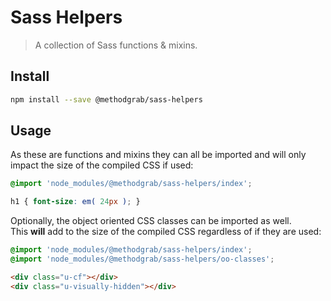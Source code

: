 # Sass Helpers
> A collection of Sass functions & mixins.


## Install
```bash
npm install --save @methodgrab/sass-helpers
```

## Usage
As these are functions and mixins they can all be imported and will only impact the size of the compiled CSS if used:
```scss
@import 'node_modules/@methodgrab/sass-helpers/index';

h1 { font-size: em( 24px ); }
```

Optionally, the object oriented CSS classes can be imported as well.  
This **will** add to the size of the compiled CSS regardless of if they are used:
```scss
@import 'node_modules/@methodgrab/sass-helpers/index';
@import 'node_modules/@methodgrab/sass-helpers/oo-classes';
```

```html
<div class="u-cf"></div>
<div class="u-visually-hidden"></div>
```

